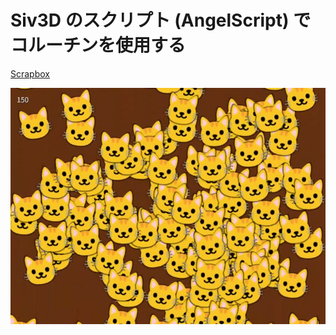 # Siv3D のスクリプト (AngelScript) でコルーチンを使用する

[Scrapbox](https://scrapbox.io/voidproc-siv3d-examples/%E3%82%B9%E3%82%AF%E3%83%AA%E3%83%97%E3%83%88_(AngelScript)_%E3%81%A7%E3%82%B3%E3%83%AB%E3%83%BC%E3%83%81%E3%83%B3%E3%82%92%E4%BD%BF%E7%94%A8%E3%81%99%E3%82%8B)

![screenshot](./screenshot/screenshot2.jpg)
